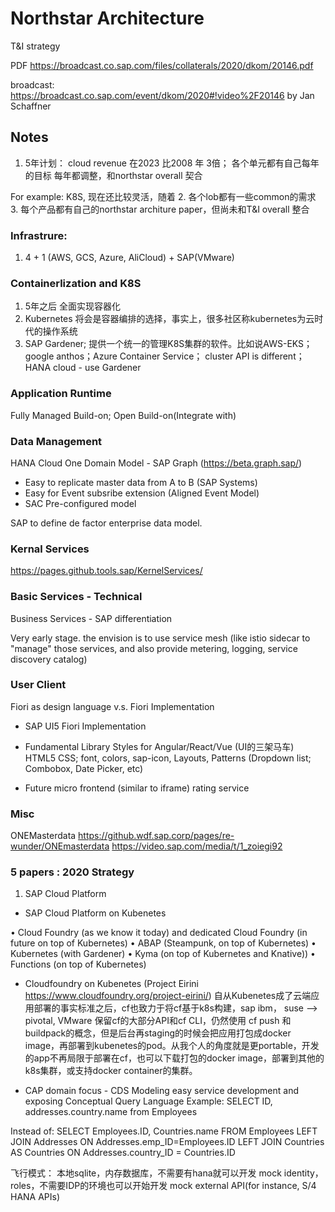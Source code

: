 # Northstar Architecture

T&I strategy 

PDF
<https://broadcast.co.sap.com/files/collaterals/2020/dkom/20146.pdf>

broadcast:
<https://broadcast.co.sap.com/event/dkom/2020#!video%2F20146>
by Jan Schaffner

## Notes
1.  5年计划： cloud revenue 在2023 比2008 年 3倍； 各个单元都有自己每年的目标
每年都调整，和northstar overall 契合

For example: K8S, 现在还比较灵活，随着
2.  各个lob都有一些common的需求
3.  每个产品都有自己的northstar architure paper，但尚未和T&I overall 整合



### Infrastrure:
1. 4 + 1  (AWS, GCS, Azure, AliCloud) + SAP(VMware)

### Containerlization and K8S
1. 5年之后 全面实现容器化
2. Kubernetes 将会是容器编排的选择，事实上，很多社区称kubernetes为云时代的操作系统
3. SAP Gardener; 提供一个统一的管理K8S集群的软件。比如说AWS-EKS；google anthos；Azure Container Service； cluster API is different；  HANA cloud - use Gardener

### Application Runtime
Fully Managed Build-on; Open Build-on(Integrate with)


### Data Management
HANA Cloud
One Domain Model - SAP Graph (<https://beta.graph.sap/>)
 - Easy to replicate master data from A to B (SAP Systems)
 - Easy for Event subsribe extension (Aligned Event Model)
 - SAC Pre-configured model

 SAP to define de factor enterprise data model.
 

 ### Kernal Services
 <https://pages.github.tools.sap/KernelServices/>


 ### Basic Services - Technical
 Business Services - SAP differentiation 

  Very early stage.  the envision is to use service mesh (like istio sidecar to "manage" those services, and also provide metering, logging, service discovery catalog)


### User Client
Fiori as design language v.s. Fiori Implementation
-   SAP UI5 Fiori Implementation
-   Fundamental Library Styles for Angular/React/Vue  (UI的三架马车)
    HTML5 CSS; font, colors, sap-icon, Layouts, Patterns (Dropdown list; Combobox, Date Picker, etc)

- Future
micro frontend (similar to iframe)
rating service


### Misc

ONEMasterdata
<https://github.wdf.sap.corp/pages/re-wunder/ONEmasterdata>
<https://video.sap.com/media/t/1_zoiegi92>


### 5 papers : 2020 Strategy
1.  SAP Cloud Platform
- SAP Cloud Platform on Kubenetes

•	Cloud Foundry (as we know it today) and dedicated Cloud Foundry (in future on top of Kubernetes)
•	ABAP (Steampunk, on top of Kubernetes)
•	Kubernetes (with Gardener)
•	Kyma (on top of Kubernetes and Knative))
•	Functions (on top of Kubernetes)


- Cloudfoundry on Kubenetes (Project Eirini <https://www.cloudfoundry.org/project-eirini/>)
    自从Kubenetes成了云端应用部署的事实标准之后，cf也致力于将cf基于k8s构建，sap ibm， suse --> pivotal, VMware
    保留cf的大部分API和cf CLI，仍然使用 cf push 和buildpack的概念，但是后台再staging的时候会把应用打包成docker image，再部署到kubenetes的pod。从我个人的角度就是更portable，开发的app不再局限于部署在cf，也可以下载打包的docker image，部署到其他的k8s集群，或支持docker container的集群。

- CAP
 domain focus - CDS Modeling
 easy service development and exposing
 Conceptual Query Language
 Example:
SELECT ID, addresses.country.name from Employees

Instead of:
SELECT Employees.ID, Countries.name FROM Employees 
LEFT JOIN Addresses ON Addresses.emp_ID=Employees.ID 
LEFT JOIN Countries AS Countries ON Addresses.country_ID = Countries.ID 

飞行模式： 本地sqlite，内存数据库，不需要有hana就可以开发
          mock identity， roles，不需要IDP的环境也可以开始开发
          mock external API(for instance, S/4 HANA APIs)
